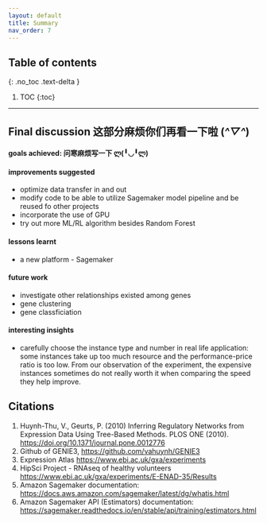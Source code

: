 ```yaml
---
layout: default
title: Summary
nav_order: 7
---
```


## Table of contents
{: .no_toc .text-delta }

1. TOC
{:toc}

---

## Final discussion 这部分麻烦你们再看一下啦 (*^▽^*)
#### goals achieved: 问寒麻烦写一下 ლ(╹◡╹ლ)
#### improvements suggested
* optimize data transfer in and out
* modify code to be able to utilize Sagemaker model pipeline and be reused fo other projects
* incorporate the use of GPU
* try out more ML/RL algorithm besides Random Forest
#### lessons learnt
* a new platform - Sagemaker
#### future work
* investigate other relationships existed among genes
* gene clustering
* gene classficiation
#### interesting insights
* carefully choose the instance type and number in real life application: some instances take up too much resource and the performance-price ratio is too low. From our observation of the experiment, the expensive instances sometimes do not really worth it when comparing the speed they help improve.

## Citations
1. Huynh-Thu, V., Geurts, P. (2010) Inferring Regulatory Networks from Expression Data Using Tree-Based Methods. PLOS ONE (2010). https://doi.org/10.1371/journal.pone.0012776 
1. Github of GENIE3, https://github.com/vahuynh/GENIE3 
1. Expression Atlas https://www.ebi.ac.uk/gxa/experiments 
1. HipSci Project - RNAseq of healthy volunteers https://www.ebi.ac.uk/gxa/experiments/E-ENAD-35/Results 
1. Amazon Sagemaker documentation: https://docs.aws.amazon.com/sagemaker/latest/dg/whatis.html
1. Amazon Sagemaker API (Estimators) documentation: https://sagemaker.readthedocs.io/en/stable/api/training/estimators.html
